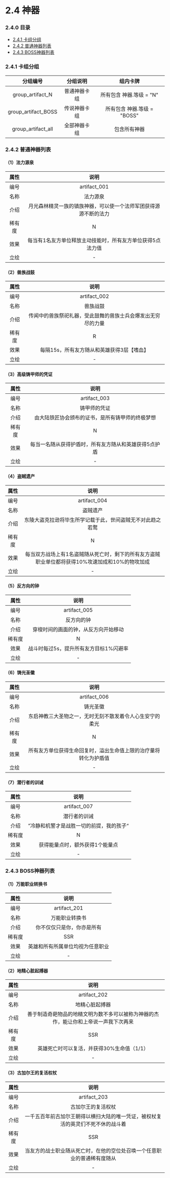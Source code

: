# 2.4 神器

### 2.4.0 目录

- [<div>2.4.1 卡组分组</div>](#241)
- [<div>2.4.2 普通神器列表</div>](#242)
- [<div>2.4.3 BOSS神器列表</div>](#243)

### 2.4.1 卡组分组<div id="241">

|      分组编号       |   分组说明   |          组内卡牌           |
| :-----------------: | :----------: | :-------------------------: |
|  group_artifact_N   | 普通神器卡组 |  所有包含 神器.等级 = "N"   |
| group_artifact_BOSS | 传说神器卡组 | 所有包含 神器.等级 = "BOSS" |
| group_artifact_all  | 全部神器卡组 |        包含所有神器         |

### 2.4.2 普通神器列表<div id="242">

#### （1）法力源泉

|  属性  |                             说明                             |
| :----: | :----------------------------------------------------------: |
|  编号  |                         artifact_001                         |
|  名称  |                           法力源泉                           |
|  介绍  | 月光森林精灵一族的镇族神器，可以使一个法师军团获得源源不断的法力 |
| 稀有度 |                              N                               |
|  效果  |  每当有1名友方单位释放主动技能时，所有友方单位获得5点法力值  |
|  立绘  |                              -                               |

#### （2）兽族战鼓

|  属性  |                             说明                             |
| :----: | :----------------------------------------------------------: |
|  编号  |                         artifact_002                         |
|  名称  |                           兽族战鼓                           |
|  介绍  | 传闻中的兽族祭祀礼器，受此鼓舞的兽族士兵会爆发出无穷尽的力量 |
| 稀有度 |                              R                               |
|  效果  |          每隔15s，所有友方随从和英雄获得3层【嗜血】          |
|  立绘  |                              -                               |

#### （3）高级铸甲师的凭证

|  属性  |                         说明                          |
| :----: | :---------------------------------------------------: |
|  编号  |                     artifact_003                      |
|  名称  |                     铸甲师的凭证                      |
|  介绍  |   由大陆铁匠协会颁布的证书，是所有铸甲师的终极梦想    |
| 稀有度 |                           N                           |
|  效果  | 每当一名随从获得护盾时，所有友方随从和英雄获得5点护盾 |
|  立绘  |                           -                           |

#### （4）盗贼遗产

|  属性  |                             说明                             |
| :----: | :----------------------------------------------------------: |
|  编号  |                         artifact_004                         |
|  名称  |                           盗贼遗产                           |
|  介绍  |  东陵大盗克拉逊将毕生所学记载于此，世间盗贼无不对此趋之若鹜  |
| 稀有度 |                              N                               |
|  效果  | 每当双方战场上有1名盗贼随从死亡时，剩下的所有友方盗贼职业单位都将获得10%攻速加成和10%的物攻加成 |
|  立绘  |                              -                               |

#### （5）反方向的钟

|  属性  |                  说明                  |
| :----: | :------------------------------------: |
|  编号  |              artifact_005              |
|  名称  |               反方向的钟               |
|  介绍  |  穿梭时间的画面的钟，从反方向开始移动  |
| 稀有度 |                   N                    |
|  效果  | 战斗时每过5s，提升所有友方目标1%闪避率 |
|  立绘  |                   -                    |

#### （6）铸光圣徽

|  属性  |                             说明                             |
| :----: | :----------------------------------------------------------: |
|  编号  |                         artifact_006                         |
|  名称  |                           铸光圣徽                           |
|  介绍  |   东启神教三大圣物之一，无时无刻不散发着令人心生安宁的柔光   |
| 稀有度 |                              N                               |
|  效果  | 所有友方单位获得生命回复时，溢出生命值上限的治疗量将转化为护盾值 |
|  立绘  |                              -                               |

#### （7）潜行者的训诫

|  属性  |                   说明                   |
| :----: | :--------------------------------------: |
|  编号  |               artifact_007               |
|  名称  |               潜行者的训诫               |
|  介绍  | ”冷静和机警才是战胜一切的前提，我的孩子“ |
| 稀有度 |                    N                     |
|  效果  |     获得能量点时，额外获得1个能量点      |
|  立绘  |                    -                     |

### 2.4.3 BOSS神器列表<div id="243">

#### （1）万能职业转换书

|  属性  |               说明               |
| :----: | :------------------------------: |
|  编号  |           artifact_201           |
|  名称  |          万能职业转换书          |
|  介绍  |    你不仅仅只是你，你亦是所有    |
| 稀有度 |               SSR                |
|  效果  | 英雄和所有所属单位均视为任意职业 |
|  立绘  |                -                 |

#### （2）地精心脏起搏器

|  属性  |                             说明                             |
| :----: | :----------------------------------------------------------: |
|  编号  |                         artifact_202                         |
|  名称  |                        地精心脏起搏器                        |
|  介绍  | 善于制造奇葩物品的地精文明为数不多可以被称为神器的杰作，能让你和上帝说一声我下次再来 |
| 稀有度 |                             SSR                              |
|  效果  |          英雄死亡时可以复活，并获得30%生命值（1/1）          |
|  立绘  |                              -                               |

#### （3）古加尔王的复活权杖

|  属性  |                             说明                             |
| :----: | :----------------------------------------------------------: |
|  编号  |                         artifact_203                         |
|  名称  |                      古加尔王的复活权杖                      |
|  介绍  | 一千五百年前古加尔王朝得以横扫大陆的唯一凭证，被权杖复活的英灵们不死不休的战斗着 |
| 稀有度 |                             SSR                              |
|  效果  | 当友方的战士职业随从死亡时，在他的空位处召唤一个任意职业的普通稀有度随从 |
|  立绘  |                              -                               |